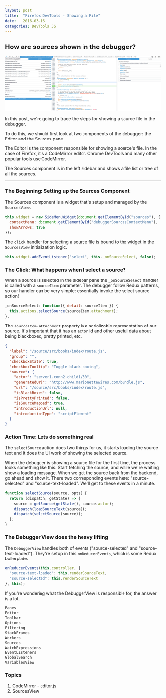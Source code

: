 ```yaml
---
layout: post
title:  "Firefox DevTools - Showing a File"
date:   2016-03-16
categories: DevTools JS
---
```


## How are sources shown in the debugger?

![](../images/screenshots/show-file.png)

In this post, we're going to trace the steps for showing a source file
in the debugger.

To do this, we should first look at two components of the debugger:
the Editor and the Sources pane.

The Editor is the component responsible
for showing a source's file. In the case of Firefox, it's a CodeMirror editor.
Chrome DevTools and many other popular tools use CodeMirror.

The Sources component is in the left sidebar and shows a
file list or tree of all the sources.

----

### The Beginning: Setting up the Sources Component

The Sources component is a widget that's setup and managed by the `SourcesView`.

```js
this.widget = new SideMenuWidget(document.getElementById("sources"), {
  contextMenu: document.getElementById("debuggerSourcesContextMenu"),
  showArrows: true
});
```

The `click` handler for selecting a source file is bound to the widget in
the `SourcesView` initialization logic.

```js
this.widget.addEventListener("select", this._onSourceSelect, false);
```

### The Click: What happens when I select a source?


When a source is selected in the sidebar pane the `_onSourceSelect` handler is called
with a `sourceItem` parameter. The debugger follow Redux patterns, so our handler
can be very simple: essentially invoke the select source action!

```js
_onSourceSelect: function({ detail: sourceItem }) {
  this.actions.selectSource(sourceItem.attachment);
},
```

The `sourceItem.attachment` property is a serializable representation of our source.
It's important that it has an `actor` id and other useful data about being blackboxed,
pretty printed, etc.

```json
{
  "label": "/source/src/books/index/route.js",
  "group": "",
  "checkboxState": true,
  "checkboxTooltip": "Toggle black boxing",
  "source": {
    "actor": "server1.conn2.child1/60",
    "generatedUrl": "http://www.marionettewires.com/bundle.js",
    "url": "/source/src/books/index/route.js",
    "isBlackBoxed": false,
    "isPrettyPrinted": false,
    "isSourceMapped": true,
    "introductionUrl": null,
    "introductionType": "scriptElement"
  }
}
```

### Action Time: Lets do something real

The `selectSource` action does two things for us, it starts
loading the source text and it does the UI work of showing the selected source.

When the debugger is showing a source file for the first time, the process looks
something like this. Start fetching the source, and while we're waiting show a loading message.
When we get the source back from the backend, go ahead and show it. There two corresponding events
here: "source-selected" and "source-text-loaded". We'll get to these events in a minute.

```js
function selectSource(source, opts) {
  return (dispatch, getState) => {
    source = getSource(getState(), source.actor);
    dispatch(loadSourceText(source));
    dispatch(selectSource(source));
  };
}
```

### The Debugger View does the heavy lifting

The `DebuggerView` handles both of events ("source-selected" and "source-text-loaded").
They're setup in this `onReducerEvents`, which is some Redux boilerplate.

```js
onReducerEvents(this.controller, {
  "source-text-loaded": this.renderSourceText,
  "source-selected": this.renderSourceText
}, this);
```

If you're wondering what the DebuggerView is responsible for, the answer is a lot.


```
Panes
Editor
Toolbar
Options
Filtering
StackFrames
Workers
Sources
WatchExpressions
EventListeners
GlobalSearch
VariablesView
```




### Topics
1. CodeMirror - editor.js
2. SourcesView

